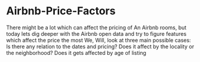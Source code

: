 # Airbnb-Price-Factors
There might be a lot which can affect the pricing of An Airbnb rooms, but today lets dig deeper with the Airbnb open data and try to figure features which affect the price the most
We, Will, look at three main possible cases:
Is there any relation to the dates and pricing?
Does it affect by the locality or the neighborhood?
Does it gets affected by age of listing
